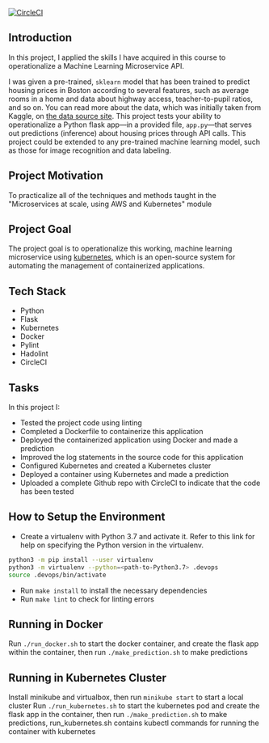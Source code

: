 [![CircleCI](https://dl.circleci.com/status-badge/img/gh/Resa-Obamwonyi/microserviceTask/tree/main.svg?style=svg)](https://dl.circleci.com/status-badge/redirect/gh/Resa-Obamwonyi/microserviceTask/tree/main)
## Introduction

In this project, I applied the skills I have acquired in this course to operationalize a Machine Learning Microservice API. 

I was given a pre-trained, `sklearn` model that has been trained to predict housing prices in Boston according to several features, such as average rooms in a home and data about highway access, teacher-to-pupil ratios, and so on. You can read more about the data, which was initially taken from Kaggle, on [the data source site](https://www.kaggle.com/c/boston-housing). This project tests your ability to operationalize a Python flask app—in a provided file, `app.py`—that serves out predictions (inference) about housing prices through API calls. This project could be extended to any pre-trained machine learning model, such as those for image recognition and data labeling.

## Project Motivation

To practicalize all of the techniques and methods taught in the "Microservices at scale, using AWS and Kubernetes" module
## Project Goal

The project goal is to operationalize this working, machine learning microservice using [kubernetes](https://kubernetes.io/), which is an open-source system for automating the management of containerized applications. 

## Tech Stack
- Python
- Flask
- Kubernetes
- Docker
- Pylint
- Hadolint
- CircleCI

## Tasks
In this project I:
* Tested the project code using linting
* Completed a Dockerfile to containerize this application
* Deployed the containerized application using Docker and made a prediction
* Improved the log statements in the source code for this application
* Configured Kubernetes and created a Kubernetes cluster
* Deployed a container using Kubernetes and made a prediction
* Uploaded a complete Github repo with CircleCI to indicate that the code has been tested

## How to Setup the Environment

* Create a virtualenv with Python 3.7 and activate it. Refer to this link for help on specifying the Python version in the virtualenv. 
```bash
python3 -m pip install --user virtualenv
python3 -m virtualenv --python=<path-to-Python3.7> .devops
source .devops/bin/activate
```
* Run `make install` to install the necessary dependencies
* Run `make lint` to check for linting errors

## Running in Docker

Run `./run_docker.sh` to start the docker container, and create the flask app within the container, then run `./make_prediction.sh` to make predictions

## Running in Kubernetes Cluster

Install minikube and virtualbox, then run `minikube start` to start a local cluster 
Run `./run_kubernetes.sh` to start the kubernetes pod and create the flask app in the container, then run `./make_prediction.sh` to make predictions, run_kubernetes.sh contains kubectl commands for running the container with kubernetes
